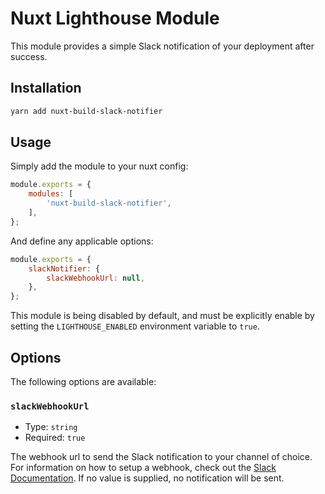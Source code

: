 # Nuxt Lighthouse Module

This module provides a simple Slack notification of your deployment after success.

## Installation

```sh
yarn add nuxt-build-slack-notifier
```

## Usage

Simply add the module to your nuxt config:

```js
module.exports = {
    modules: [
        'nuxt-build-slack-notifier',
    ],
};
```

And define any applicable options:

```js
module.exports = {
    slackNotifier: {
        slackWebhookUrl: null,
    },
};
```

This module is being disabled by default, and must be explicitly enable by setting the `LIGHTHOUSE_ENABLED` environment variable to `true`.

## Options

The following options are available:

### `slackWebhookUrl`

- Type: `string`
- Required: `true`

The webhook url to send the Slack notification to your channel of choice. For information on how to setup a webhook, check out the [Slack Documentation](https://api.slack.com/messaging/webhooks). If no value is supplied, no notification will be sent.

